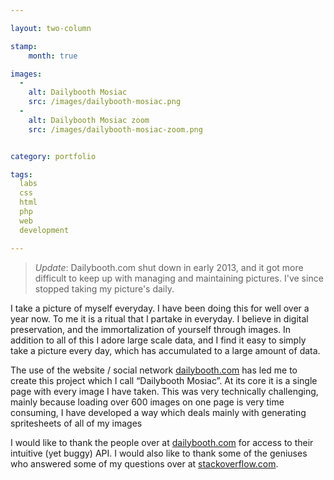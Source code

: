 ```yaml
---

layout: two-column

stamp:
    month: true

images: 
  - 
    alt: Dailybooth Mosiac
    src: /images/dailybooth-mosiac.png
  - 
    alt: Dailybooth Mosiac zoom
    src: /images/dailybooth-mosiac-zoom.png


category: portfolio

tags:
  labs
  css
  html
  php
  web
  development

---
```


> _Update_: Dailybooth.com shut down in early 2013, and it got more difficult to keep up with managing and maintaining pictures. I've since stopped taking my picture's daily.

I take a picture of myself everyday. I have been doing this for well over a year now. To me it is a ritual that I partake in everyday. I believe in digital preservation, and the immortalization of yourself through images. In addition to all of this I adore large scale data, and I find it easy to simply take a picture every day, which has accumulated to a large amount of data.

The use of the website / social network [dailybooth.com](http://dailybooth.com/) has led me to create this project which I call “Dailybooth Mosiac”. At its core it is a single page with every image I have taken. This was very technically challenging, mainly because loading over 600 images on one page is very time consuming, I have developed a way which deals mainly with generating spritesheets of all of my images

I would like to thank the people over at [dailybooth.com](http://dailybooth.com/) for access to their intuitive (yet buggy) API. I would also like to thank some of the geniuses who answered some of my questions over at [stackoverflow.com](http://stackoverflow.com/).